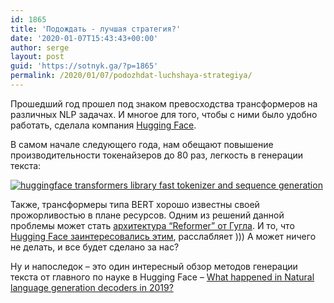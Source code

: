 ```yaml
---
id: 1865
title: 'Подождать - лучшая стратегия?'
date: '2020-01-07T15:43:43+00:00'
author: serge
layout: post
guid: 'https://sotnyk.ga/?p=1865'
permalink: /2020/01/07/podozhdat-luchshaya-strategiya/
---
```


Прошедший год прошел под знаком превосходства трансформеров на различных NLP задачах. И многое для того, чтобы с ними было удобно работать, сделала компания [Hugging Face](https://huggingface.co/).

В самом начале следующего года, нам обещают повышение производительности токенайзеров до 80 раз, легкость в генерации текста:

[![huggingface transformers library fast tokenizer and sequence generation](https://sotnyk.github.io/wp-content/uploads/2019/02/tokenizers.jpg)](https://www.linkedin.com/posts/thomas-wolf-a056857_nlp-deeplearning-opensource-activity-6616384232442986497-gc9l)

Также, трансформеры типа BERT хорошо известны своей прожорливостью в плане ресурсов. Одним из решений данной проблемы может стать [архитектура “Reformer” от Гугла](https://openreview.net/forum?id=rkgNKkHtvB). И то, что [Hugging Face заинтересовались этим](https://www.linkedin.com/posts/thomas-wolf-a056857_nlp-deeplearning-ai-activity-6619363933658714112-MQ0K), расслабляет ))) А может ничего не делать, и все будет сделано за нас?

Ну и напоследок – это один интересный обзор методов генерации текста от главного по науке в Hugging Face – [What happened in Natural language generation decoders in 2019?](https://www.linkedin.com/pulse/what-happened-natural-language-generation-decoders-20182019-wolf/)
